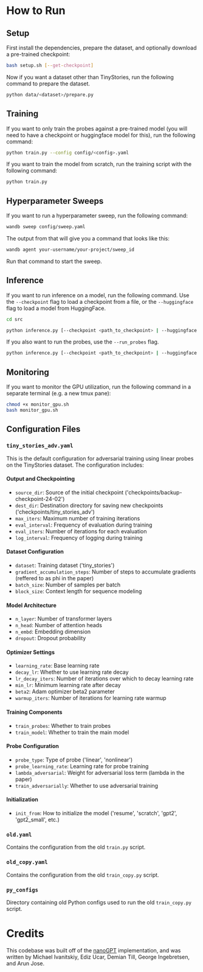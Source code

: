 # How to Run

## Setup

First install the dependencies, prepare the dataset, and optionally download a pre-trained checkpoint:

```bash
bash setup.sh [--get-checkpoint]
```

Now if you want a dataset other than TinyStories, run the following command to prepare the dataset.

```bash
python data/<dataset>/prepare.py
```

## Training

If you want to only train the probes against a pre-trained model (you will need to have a checkpoint or huggingface model for this), run the following command:

```bash
python train.py --config config/<config>.yaml
```

If you want to train the model from scratch, run the training script with the following command:

```bash
python train.py
```

## Hyperparameter Sweeps

If you want to run a hyperparameter sweep, run the following command:

```bash
wandb sweep config/sweep.yaml
```

The output from that will give you a command that looks like this:

```bash
wandb agent your-username/your-project/sweep_id
```

Run that command to start the sweep.

## Inference

If you want to run inference on a model, run the following command. Use the `--checkpoint` flag to load a checkpoint from a file, or the `--huggingface` flag to load a model from HuggingFace.

```bash
cd src

python inference.py [--checkpoint <path_to_checkpoint> | --huggingface <huggingface_model_id>]
```

If you also want to run the probes, use the `--run_probes` flag.

```bash
python inference.py [--checkpoint <path_to_checkpoint> | --huggingface <huggingface_model_id>] --run_probes [--probe_checkpoint <path_to_probe_checkpoint>] [--probe_stride <stride>] [--probe_plot]
```

## Monitoring

If you want to monitor the GPU utilization, run the following command in a separate terminal (e.g. a new tmux pane):

```bash
chmod +x monitor_gpu.sh
bash monitor_gpu.sh
```

## Configuration Files

### `tiny_stories_adv.yaml`
This is the default configuration for adversarial training using linear probes on the TinyStories dataset. The configuration includes:

#### Output and Checkpointing
- `source_dir`: Source of the initial checkpoint ('checkpoints/backup-checkpoint-24-02')
- `dest_dir`: Destination directory for saving new checkpoints ('checkpoints/tiny_stories_adv')
- `max_iters`: Maximum number of training iterations
- `eval_interval`: Frequency of evaluation during training
- `eval_iters`: Number of iterations for each evaluation
- `log_interval`: Frequency of logging during training

#### Dataset Configuration
- `dataset`: Training dataset ('tiny_stories')
- `gradient_accumulation_steps`: Number of steps to accumulate gradients (reffered to as phi in the paper)
- `batch_size`: Number of samples per batch
- `block_size`: Context length for sequence modeling

#### Model Architecture
- `n_layer`: Number of transformer layers
- `n_head`: Number of attention heads
- `n_embd`: Embedding dimension
- `dropout`: Dropout probability

#### Optimizer Settings
- `learning_rate`: Base learning rate
- `decay_lr`: Whether to use learning rate decay
- `lr_decay_iters`: Number of iterations over which to decay learning rate
- `min_lr`: Minimum learning rate after decay
- `beta2`: Adam optimizer beta2 parameter
- `warmup_iters`: Number of iterations for learning rate warmup

#### Training Components
- `train_probes`: Whether to train probes
- `train_model`: Whether to train the main model

#### Probe Configuration
- `probe_type`: Type of probe ('linear', 'nonlinear')
- `probe_learning_rate`: Learning rate for probe training
- `lambda_adversarial`: Weight for adversarial loss term (lambda in the paper)
- `train_adversarially`: Whether to use adversarial training

#### Initialization
- `init_from`: How to initialize the model ('resume', 'scratch', 'gpt2', 'gpt2_small', etc.)

### `old.yaml`
Contains the configuration from the old `train.py` script.

### `old_copy.yaml`
Contains the configuration from the old `train_copy.py` script.

### `py_configs`
Directory containing old Python configs used to run the old `train_copy.py` script.

# Credits

This codebase was built off of the [nanoGPT](https://github.com/karpathy/nanoGPT) implementation, and was written by Michael Ivanitskiy, Ediz Ucar, Demian Till, George Ingebretsen, and Arun Jose.